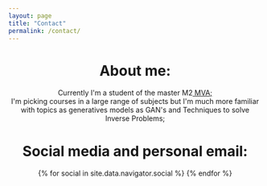 ```yaml
---
layout: page
title: "Contact"
permalink: /contact/
---
```


<div style ="text-align:center">
<h1>About me:</h1>
<p>Currently I'm a student of the master M2<a href="https://www.master-mva.com/"> MVA;</a><br>
I'm picking courses in a large range of subjects but I'm much more familiar with topics as generatives models as GAN's and Techniques to solve Inverse Problems;</p>

</div>

<div style="text-align:center">
  <h1>Social media and personal email:</h1>
  <div class="contact-icons">
    {% for social in site.data.navigator.social %}
      <a href="{{ social.url }}" target="_blank" title="{{ social.title }}">
        <i class="{{ social.icon }}"></i>
      </a>
    {% endfor %}
  </div>
</div>
